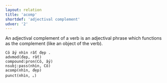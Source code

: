 ```yaml
---
layout: relation
title: 'acomp'
shortdef: 'adjectival complement'
udver: '2'
---
```


An adjectival complement of a verb is an adjectival phrase which functions as the complement (like an object of the verb).

~~~ sdparse
Cô ấy nhìn rất đẹp .
advmod(đẹp, rất)
compound:pron(Cô, ấy)
nsubj:pass(nhìn, Cô)
acomp(nhìn, đẹp)
punct(nhìn, 。)
~~~

<!-- Interlanguage links updated So kvě 14 19:02:54 CEST 2022 -->
